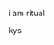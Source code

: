 i am ritual

























































































































































kys
